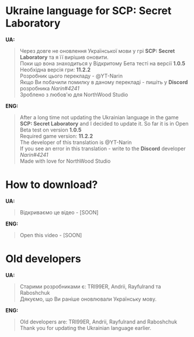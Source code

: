 # Ukraine language for SCP: Secret Laboratory

**UA:**
> Через довге не оновлення Української мови у грі **SCP: Secret Laboratory** та я її вирішив оновити.   
> Поки що вона знаходиться у Відкритому Бета тесті на версії **1.0.5**                                  
> Необхідна версія гри: **11.2.2**                                                                         
> Розробник цього перекладу - @YT-Narin                                                            
> Якщо Ви побачили помилку в даному перекладі - пишіть у **Discord** розробника *Narin#4241*          
> Зроблено з любов'ю для NorthWood Studio                                                          

**ENG:**
> After a long time not updating the Ukrainian language in the game **SCP: Secret Laboratory** and I decided to update it.
> So far it is in Open Beta test on version **1.0.5**                                                                       
> Required game version: **11.2.2**                                                                                             
> The developer of this translation is @YT-Narin                                                 
> If you see an error in this translation - write to the **Discord** developer *Narin#4241*            
> Made with love for NorthWood Studio                                                          

# How to download?
**UA:**
> Відкриваємо це відео - [SOON]

**ENG:**
> Open this video - [SOON]

# Old developers
**UA:**
> Старими розробниками є: TRI99ER, Andrii, Rayfulrand та Raboshchuk                                    
> Дякуємо, що Ви раніше оновлювали Українську мову.                                                         

**ENG:**
> Old developers are: TRI99ER, Andrii, Rayfulrand and Raboshchuk                                              
> Thank you for updating the Ukrainian language earlier.                                                              

